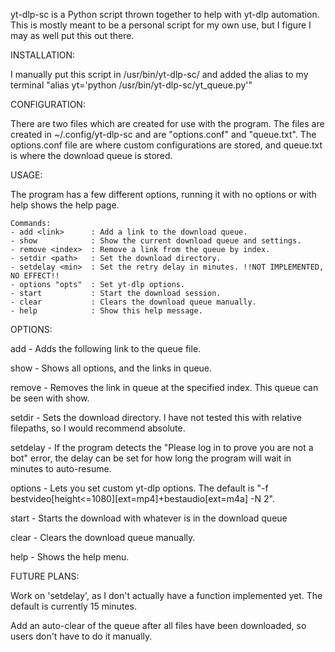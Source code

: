   yt-dlp-sc is a Python script thrown together to help with yt-dlp automation. This is mostly meant to be a personal script for my own use, but I figure I may as well put this out there.

INSTALLATION:
  
  I manually put this script in /usr/bin/yt-dlp-sc/ and added the alias to my terminal "alias yt='python /usr/bin/yt-dlp-sc/yt_queue.py'"

CONFIGURATION:
  
  There are two files which are created for use with the program. The files are created in ~/.config/yt-dlp-sc and are "options.conf" and "queue.txt". The options.conf file are where custom
  configurations are stored, and queue.txt is where the download queue is stored.

USAGE:
  
  The program has a few different options, running it with no options or with help shows the help page.

    Commands:
    - add <link>      : Add a link to the download queue.
    - show            : Show the current download queue and settings.
    - remove <index>  : Remove a link from the queue by index.
    - setdir <path>   : Set the download directory.
    - setdelay <min>  : Set the retry delay in minutes. !!NOT IMPLEMENTED, NO EFFECT!!
    - options "opts"  : Set yt-dlp options.
    - start           : Start the download session.
    - clear           : Clears the download queue manually.
    - help            : Show this help message.

OPTIONS:

  add - Adds the following link to the queue file.

  show - Shows all options, and the links in queue.
  
  remove - Removes the link in queue at the specified index. This queue can be seen with show.
  
  setdir - Sets the download directory. I have not tested this with relative filepaths, so I would recommend absolute.
  
  setdelay - If the program detects the "Please log in to prove you are not a bot" error, the delay can be set for how long the program will wait in minutes to auto-resume.
  
  options - Lets you set custom yt-dlp options. The default is "-f bestvideo[height<=1080][ext=mp4]+bestaudio[ext=m4a] -N 2".
  
  start - Starts the download with whatever is in the download queue
  
  clear - Clears the download queue manually.
  
  help - Shows the help menu.

FUTURE PLANS:
  
  Work on 'setdelay', as I don't actually have a function implemented yet. The default is currently 15 minutes.

  Add an auto-clear of the queue after all files have been downloaded, so users don't have to do it manually.
